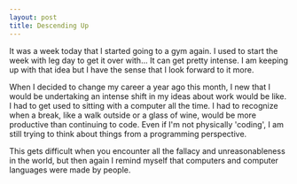 ```yaml
---
layout: post
title: Descending Up
---
```


It was a week today that I started going to a gym again. I used to start the
week with leg day to get it over with... It can get pretty intense. I am keeping
up with that idea but I have the sense that I look forward to it more.

When I decided to change my career a year ago this month, I new that I would be
undertaking an intense shift in my ideas about work would be like. I had to get
used to sitting with a computer all the time. I had to recognize when a break,
like a walk outside or a glass of wine, would be more productive than continuing
to code. Even if I'm not physically 'coding', I am still trying to think about
things from a programming perspective.

This gets difficult when you encounter all the fallacy and unreasonableness in
the world, but then again I remind myself that computers and computer languages
were made by people.